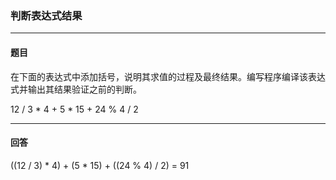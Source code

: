 ### 判断表达式结果
***
#### 题目

在下面的表达式中添加括号，说明其求值的过程及最终结果。编写程序编译该表达式并输出其结果验证之前的判断。  

12 / 3 * 4 + 5 * 15 + 24 % 4 / 2

***
#### 回答

((12 / 3) * 4) + (5 * 15) + ((24 % 4) / 2) = 91
